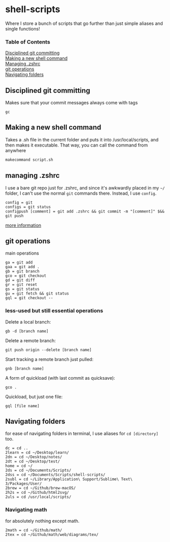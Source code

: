 # shell-scripts

Where I store a bunch of scripts that go further than just simple aliases and single functions!

### Table of Contents  
[Disciplined git committing](#Disciplined-git-committing)  
[Making a new shell command](#Making-a-new-shell-command)  
[Managing .zshrc](#managing-zshrc)  
[git operations](#git-operations)  
[Navigating folders](#Navigating-folders)

## Disciplined git committing

Makes sure that your commit messages always come with tags
```
gc
```

## Making a new shell command

Takes a .sh file in the current folder and puts it into /usr/local/scripts, and then makes it executable.
That way, you can call the command from anywhere
```bash
makecommand script.sh
```

## managing .zshrc

I use a bare git repo just for .zshrc, and since it's awkwardly placed in my `~/` folder, I can't use the normal `git` commands there. Instead, I use `config`.

```
config = git
configs = git status
configpush [comment] = git add .zshrc && git commit -m "[comment]" $&& git push
```

[more information](https://www.atlassian.com/git/tutorials/dotfiles)

## git operations

main operations

```
ga = git add
gaa = git add .
gb = git branch
gco = git checkout
gd = git diff
gr = git reset
gs = git status
gu = git fetch && git status
gql = git checkout -- 
```
### less-used but still essential operations

Delete a local branch:

```
gb -d [branch name]
```

Delete a remote branch:

```
git push origin --delete [branch name]
```

Start tracking a remote branch just pulled:

```
gnb [branch name]
```

A form of quickload (with last commit as quicksave):

```
gco .
```

Quickload, but just one file:

```
gql [file name]
```

## Navigating folders

for ease of navigating folders in terminal, I use aliases for `cd [directory]` too.

```
dc = cd ..
2learn = cd ~/Desktop/learn/
2dn = cd ~/Desktop/notes/
2dt = cd ~/Desktop/test/
home = cd ~/
2ds = cd ~/Documents/Scripts/
2dss = cd ~/Documents/Scripts/shell-scripts/
2subl = cd ~/Library/Application\ Support/Sublime\ Text\ 3/Packages/User/
2brew = cd ~/Github/brew-macOS/
2h2s = cd ~/Github/html2svg/
2uls = cd /usr/local/scripts/
```

### Navigating math

for absolutely nothing except math.

```
2math = cd ~/Github/math/
2tex = cd ~/Github/math/web/diagrams/tex/
```
